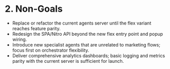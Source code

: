 # 2. Non-Goals
- Replace or refactor the current agents server until the flex variant reaches feature parity.
- Redesign the SPA/Nitro API beyond the new flex entry point and popup wiring.
- Introduce new specialist agents that are unrelated to marketing flows; focus first on orchestrator flexibility.
- Deliver comprehensive analytics dashboards; basic logging and metrics parity with the current server is sufficient for launch.
